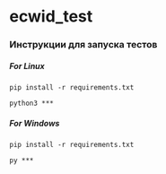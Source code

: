 # ecwid_test

### Инструкции для запуска тестов

##### For Linux
```
pip install -r requirements.txt
```

```
python3 ***
```

##### For Windows
```
pip install -r requirements.txt
```

```
py ***
```
